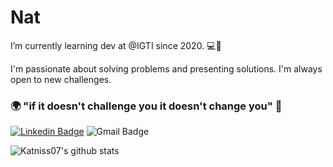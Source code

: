 # Nat

 I’m currently learning dev at @IGTI since 2020. 💻🚀

I'm passionate about solving problems and presenting solutions. I'm always open to new challenges.

### 🌍 "if it doesn't challenge you it doesn't change you" 🧠

[![Linkedin Badge](https://img.shields.io/badge/-Nat%20Carrato-ff007f?style=flat-square&logo=Linkedin&logoColor=white&link=https://www.linkedin.com/in/natcarrato/)](https://www.linkedin.com/in/natcarrato/) 
![Gmail Badge](https://img.shields.io/badge/-natcarrato@gmail.com-ff007f?style=flat-square&logo=Gmail&logoColor=white&link=mailto:natcarrato@gmail.com)

![Katniss07's github stats](https://github-readme-stats.vercel.app/api?username=Katniss07&show_icons=true&theme=buefy)

